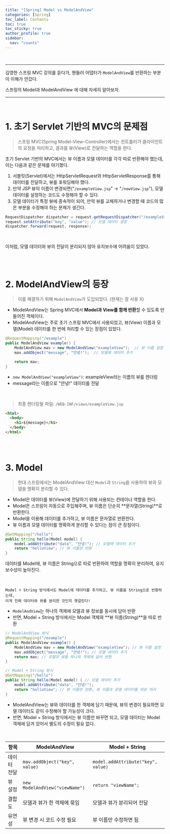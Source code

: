 ```yaml
---
title: "[Spring] Model vs ModelAndView"
categories: [Spring]
toc_label: Contents
toc: true
toc_sticky: true
author_profile: true
sidebar:
  nav: "counts"
---
```


<br>

---

김영한 스프링 MVC 강의를 듣다가, 핸들러 어댑터가 `ModelAndView`를 반환하는 부분이 이해가 안갔다.

스프링의 Model과 ModelAndView 에 대해 자세히 알아보자.

---

<br>

# 1. 초기 Servlet 기반의 MVC의 문제점

> 스프링 MVC(Spring Model-View-Controller)에서는 컨트롤러가 클라이언트의 요청을 처리하고, 결과를 뷰(View)로 전달하는 역할을 한다.

초기 Servlet 기반의 MVC에서는 뷰 이름과 모델 데이터를 각각 따로 반환해야 했는데, 이는 다음과 같은 문제를 야기했다.

1. 서블릿(Servlet)에서는 HttpServletRequest와 HttpServletResponse를 통해 데이터를 전달하고, 뷰를 포워딩해야 했다.
2. 만약 JSP 뷰의 이름이 변경되면("`/exampleView.jsp`" → "`/newView.jsp`"), 모델 데이터를 설정하는 코드도 수정해야 할 수 있다.
3. 모델 데이터가 특정 뷰에 종속적이 되어, 만약 뷰를 교체하거나 변경할 때 코드의 많은 부분을 수정해야 하는 문제가 생긴다.

```java
RequestDispatcher dispatcher = request.getRequestDispatcher("/exampleView.jsp");  // 뷰 이름 설정
request.setAttribute("key", "value"); // 모델 데이터 설정
dispatcher.forward(request, response);
```

<br>

이처럼, 모델 데이터와 뷰의 전달이 분리되지 않아 유지보수에 어려움이 있었다.

<br><br>

# 2. ModelAndView의 등장

> 이를 해결하기 위해 `ModelAndView`가 도입되었다. (현재는 잘 사용 X)

- ModelAndView는 Spring MVC에서 **Model과 View를 함께 반환**할 수 있도록 만들어진 객체이다.
- ModelAndView는 주로 초기 스프링 MVC에서 사용되었고, 뷰(View) 이름과 모델(Model) 데이터를 한 번에 처리할 수 있는 장점이 있었다.

```java
@RequestMapping("/example")
public ModelAndView example() {
    ModelAndView mav = new ModelAndView("exampleView");  // 뷰 이름 설정
    mav.addObject("message", "안녕!");  // 모델에 데이터 추가

    return mav;
}
```

- `new ModelAndView("exampleView")`: exampleView라는 이름의 뷰를 렌더링
- message라는 이름으로 "안녕!" 데이터를 전달

<br>

> 최종 렌더링될 파일: `/WEB-INF/views/exampleView.jsp`

```html
<html>
  <body>
    <h1>${message}</h1>
  </body>
</html>
```

<br><br>

# 3. Model

> 현대 스프링에서는 ModelAndView 대신 `Model`과 `String`을 사용하여 뷰와 모델을 명확히 분리할 수 있다.

- Model은 데이터를 뷰(View)에 전달하기 위해 사용되는 컨테이너 역할을 한다.
- Model은 스프링이 자동으로 주입해주며, 뷰 이름은 단순히 **문자열(String)**로 반환한다.
- Model을 이용해 데이터를 추가하고, 뷰 이름은 문자열로 반환한다.
- 뷰 이름과 모델 데이터를 명확하게 분리할 수 있다는 점이 큰 장점이다.

```java
@GetMapping("/hello")
public String hello(Model model) {
    model.addAttribute("data", "안녕!"); // 모델에 데이터 추가
    return "helloView"; // 뷰 이름만 반환
}
```

데이터를 Model에, 뷰 이름은 String으로 따로 반환하여 역할을 명확히 분리하여, 유지보수성이 높아진다.

<br>

```
Model + String 방식에서도 Model에 데이터를 추가하고, 뷰 이름을 String으로 반환하는데,
이게 진짜 데이터와 뷰를 분리한 것인지 헷갈린다!
```

- `ModelAndView`는 하나의 객체에 모델과 뷰 정보를 동시에 담아 반환
- 반면, Model + String 방식에서는 Model 객체와 **뷰 이름(String)**을 따로 반환

```java
// ModelAndView 방식
@RequestMapping("/example")
public ModelAndView example() {
    ModelAndView mav = new ModelAndView("exampleView"); // 뷰 이름 설정
    mav.addObject("message", "안녕!"); // 모델 데이터 추가
    return mav; // 모델과 뷰를 하나의 객체에 담아 반환
}

// Model + String 방식
@GetMapping("/hello")
public String hello(Model model) { // 모델 데이터 추가
    model.addAttribute("data", "안녕!");
    return "helloView"; // 뷰 이름만 반환, 뷰 이름과 모델 데이터를 따로 처리
}
```

- ModelAndView는 뷰와 데이터를 한 객체에 담기 때문에, 뷰의 변경이 필요하면 모델 데이터도 같이 수정해야 할 가능성이 크다.
- 반면, Model + String 방식에서는 뷰 이름만 바꾸면 되고, 모델 데이터는 Model 객체에 담겨 있어서 별도의 수정이 필요 없다.

<br>

| 항목        | ModelAndView                   | Model + String                     |
| ----------- | ------------------------------ | ---------------------------------- |
| 데이터 전달 | `mav.addObject("key", value)`  | `model.addAttribute("key", value)` |
| 뷰 설정     | `new ModelAndView("viewName")` | `return "viewName";`               |
| 결합도      | 모델과 뷰가 한 객체에 묶임     | 모델과 뷰가 분리되어 전달          |
| 유연성      | 뷰 변경 시 코드 수정 필요      | 뷰 이름만 수정하면 됨              |

<br>
